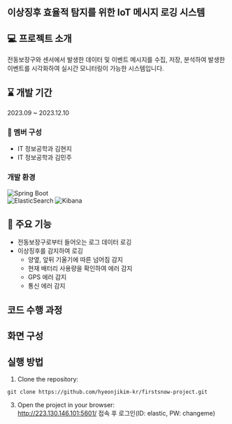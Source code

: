 ## 이상징후 효율적 탐지를 위한 IoT 메시지 로깅 시스템  

  
## 💻 프로젝트 소개
전동보장구와 센서에서 발생한 데이터 및 이벤트 메시지를 수집, 저장, 분석하여 발생한 이벤트를 시각화하여 실시간 모니터링이 가능한 시스템입니다.
<br>

## ⌛️ 개발 기간
2023.09 ~ 2023.12.10 

### 👭 멤버 구성
- IT 정보공학과 김현지
- IT 정보공학과 김민주  

### 개발 환경
![Spring Boot](https://img.shields.io/badge/springboot-%6DB33F.svg?style=for-the-badge&logo=springboot&logoColor=white)  
![ElasticSearch](https://img.shields.io/badge/-ElasticSearch-005571?style=for-the-badge&logo=elasticsearch)
![Kibana](https://img.shields.io/badge/-Kibana-005571?style=for-the-badge&logo=kibana)


## 📌 주요 기능
- 전동보장구로부터 들어오는 로그 데이터 로깅
- 이상징후를 감지하여 로깅
  - 양옆, 앞뒤 기울기에 따른 넘어짐 감지
  - 현재 배터리 사용량을 확인하여 에러 감지
  - GPS 에러 감지
  - 통신 에러 감지

## 코드 수행 과정


## 화면 구성



## 실행 방법
1. Clone the repository:
```
git clone https://github.com/hyeonjikim-kr/firstsnow-project.git
```

3. Open the project in your browser:  
http://223.130.146.101:5601/ 접속 후 로그인(ID: elastic, PW: changeme)

